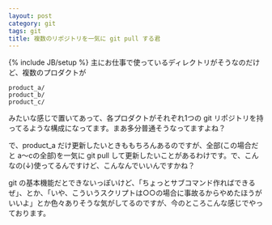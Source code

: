 ```yaml
---
layout: post
category: git
tags: git
title: 複数のリポジトリを一気に git pull する君
---
```

{% include JB/setup %}
主にお仕事で使っているディレクトリがそうなのだけど、複数のプロダクトが

```
product_a/
product_b/
product_c/
```

みたいな感じで置いてあって、各プロダクトがそれぞれ1つの git リポジトリを持ってるような構成になってます。まあ多分普通そうなってますよね？

で、product_a だけ更新したいときももちろんあるのですが、全部(この場合だと a〜cの全部)を一気に git pull して更新したいことがあるわけです。で、こんなの(↓)使ってるんですけど、こんなんでいいんですかね？

<script src="https://gist.github.com/tsucchi/5719989.js"></script>

git の基本機能だとできないっぽいけど、「ちょっとサブコマンド作ればできるぜ」、とか、「いや、こういうスクリプトは○○の場合に事故るからやめたほうがいいよ」とか色々ありそうな気がしてるのですが、今のところこんな感じでやっております。
